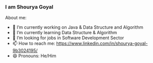 ### I am Shourya Goyal

About me:

- 🔭 I’m currently working on Java & Data Structure and Algorithm
- 🌱 I’m currently learning Data Structure & Algorithm
- 👯 I’m looking for jobs in Software Development Sector
- 📫 How to reach me: https://www.linkedin.com/in/shourya-goyal-9b3024195/
- 😄 Pronouns: He/Him
